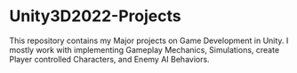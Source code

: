 # Unity3D2022-Projects
This repository contains my Major projects on Game Development in Unity. I mostly work with implementing Gameplay Mechanics, Simulations,
create Player controlled Characters, and Enemy AI Behaviors. 
